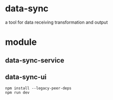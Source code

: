 # data-sync
a tool for data receiving transformation and output

# module
## data-sync-service

## data-sync-ui
```
npm install --legacy-peer-deps
npm run dev
```